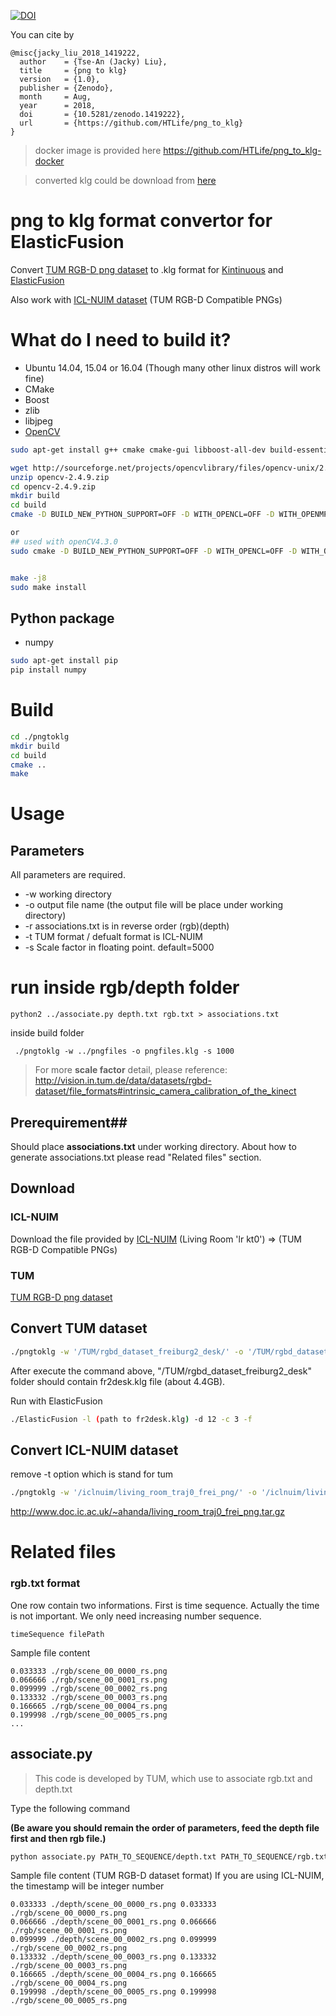 [![DOI](https://zenodo.org/badge/72743088.svg)](https://zenodo.org/badge/latestdoi/72743088)

You can cite by
```
@misc{jacky_liu_2018_1419222,
  author    = {Tse-An (Jacky) Liu},
  title     = {png to klg}
  version   = {1.0},
  publisher = {Zenodo},
  month     = Aug,
  year      = 2018,
  doi       = {10.5281/zenodo.1419222},
  url       = {https://github.com/HTLife/png_to_klg}
}
```
> docker image is provided here https://github.com/HTLife/png_to_klg-docker

> converted klg could be download from [here](https://drive.google.com/drive/folders/1nen4wcKzB1PKhz9MiA13rPCS0QzOMwBU?usp=sharing)

# png to klg format convertor for ElasticFusion

Convert [TUM RGB-D png dataset](http://vision.in.tum.de/data/datasets/rgbd-dataset/download#freiburg1_desk) to .klg format for [Kintinuous](https://github.com/mp3guy/Kintinuous) and [ElasticFusion](https://github.com/mp3guy/ElasticFusion)

Also work with [ICL-NUIM dataset](https://www.doc.ic.ac.uk/~ahanda/VaFRIC/iclnuim.html) (TUM RGB-D Compatible PNGs)

# What do I need to build it?

  - Ubuntu 14.04, 15.04 or 16.04 (Though many other linux distros will work fine)
  - CMake
  - Boost
  - zlib
  - libjpeg
  - [OpenCV](http://sourceforge.net/projects/opencvlibrary/files/opencv-unix/2.4.9/opencv-2.4.9.zip)

```bash
sudo apt-get install g++ cmake cmake-gui libboost-all-dev build-essential

wget http://sourceforge.net/projects/opencvlibrary/files/opencv-unix/2.4.9/opencv-2.4.9.zip
unzip opencv-2.4.9.zip
cd opencv-2.4.9.zip
mkdir build
cd build
cmake -D BUILD_NEW_PYTHON_SUPPORT=OFF -D WITH_OPENCL=OFF -D WITH_OPENMP=ON -D INSTALL_C_EXAMPLES=OFF -D BUILD_DOCS=OFF -D BUILD_EXAMPLES=OFF -D WITH_QT=OFF -D WITH_OPENGL=OFF -D WITH_VTK=OFF -D BUILD_PERF_TESTS=OFF -D BUILD_TESTS=OFF -D WITH_CUDA=OFF -D BUILD_opencv_gpu=OFF ..

or
## used with openCV4.3.0
sudo cmake -D BUILD_NEW_PYTHON_SUPPORT=OFF -D WITH_OPENCL=OFF -D WITH_OPENMP=ON -D INSTALL_C_EXAMPLES=OFF -D BUILD_DOCS=OFF -D BUILD_EXAMPLES=OFF -D WITH_QT=OFF -D WITH_OPENGL=OFF -D WITH_VTK=OFF -D BUILD_PERF_TESTS=OFF -D BUILD_TESTS=OFF -D WITH_CUDA=OFF -D CUDA_TOOLKIT_ROOT_DIR=/usr/local/cuda -D BUILD_opencv_gpu=OFF ..


make -j8
sudo make install
```

## Python package
  - numpy

```bash
sudo apt-get install pip
pip install numpy
```


# Build #
```bash
cd ./pngtoklg
mkdir build
cd build
cmake ..
make
```


# Usage #
## Parameters ##
All parameters are required.
- -w working directory
- -o output file name (the output file will be place under working directory)
- -r associations.txt is in reverse order (rgb)(depth)
- -t TUM format / defualt format is ICL-NUIM
- -s Scale factor in floating point.  default=5000


# run inside rgb/depth folder
```python2 ../associate.py depth.txt rgb.txt > associations.txt```


inside build folder
```
 ./pngtoklg -w ../pngfiles -o pngfiles.klg -s 1000
```
>For more **scale factor** detail, please reference:
>http://vision.in.tum.de/data/datasets/rgbd-dataset/file_formats#intrinsic_camera_calibration_of_the_kinect

## Prerequirement##
Should place **associations.txt** under working directory.
About how to generate associations.txt please read "Related files" section.

## Download ##
### ICL-NUIM ###
Download the file provided by [ICL-NUIM](https://www.doc.ic.ac.uk/~ahanda/VaFRIC/iclnuim.html)
(Living Room 'lr kt0') => (TUM RGB-D Compatible PNGs)

### TUM ###
 [TUM RGB-D png dataset](http://vision.in.tum.de/data/datasets/rgbd-dataset/download#freiburg1_desk)

## Convert TUM dataset ##
```bash
./pngtoklg -w '/TUM/rgbd_dataset_freiburg2_desk/' -o '/TUM/rgbd_dataset_freiburg2_desk/fr2desk.klg' -t
```
After execute the command above, "/TUM/rgbd_dataset_freiburg2_desk" folder should contain fr2desk.klg file (about 4.4GB).

Run with ElasticFusion
```bash
./ElasticFusion -l (path to fr2desk.klg) -d 12 -c 3 -f
```

## Convert ICL-NUIM dataset
remove -t option which is stand for tum
```bash
./pngtoklg -w '/iclnuim/living_room_traj0_frei_png/' -o '/iclnuim/living_room_traj0_frei_png/liv.klg'
```
http://www.doc.ic.ac.uk/~ahanda/living_room_traj0_frei_png.tar.gz
# Related files #


### rgb.txt format ###
One row contain two informations.
First is time sequence.
Actually the time is not important.  We only need increasing number sequence.
```
timeSequence filePath
```
Sample file content
```
0.033333 ./rgb/scene_00_0000_rs.png
0.066666 ./rgb/scene_00_0001_rs.png
0.099999 ./rgb/scene_00_0002_rs.png
0.133332 ./rgb/scene_00_0003_rs.png
0.166665 ./rgb/scene_00_0004_rs.png
0.199998 ./rgb/scene_00_0005_rs.png
...
```
## associate.py ##
> This code is developed by TUM, which use to associate rgb.txt and depth.txt

Type the following command

**(Be aware you should remain the order of parameters, feed the depth file first and then rgb file.)**
```bash
python associate.py PATH_TO_SEQUENCE/depth.txt PATH_TO_SEQUENCE/rgb.txt > associations.txt
```

Sample file content (TUM RGB-D dataset format)
If you are using ICL-NUIM, the timestamp will be integer number
```
0.033333 ./depth/scene_00_0000_rs.png 0.033333 ./rgb/scene_00_0000_rs.png
0.066666 ./depth/scene_00_0001_rs.png 0.066666 ./rgb/scene_00_0001_rs.png
0.099999 ./depth/scene_00_0002_rs.png 0.099999 ./rgb/scene_00_0002_rs.png
0.133332 ./depth/scene_00_0003_rs.png 0.133332 ./rgb/scene_00_0003_rs.png
0.166665 ./depth/scene_00_0004_rs.png 0.166665 ./rgb/scene_00_0004_rs.png
0.199998 ./depth/scene_00_0005_rs.png 0.199998 ./rgb/scene_00_0005_rs.png
```
